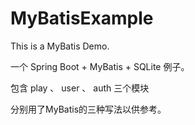 # MyBatisExample
This is a MyBatis Demo.

一个 Spring Boot + MyBatis + SQLite 例子。

包含 play 、 user 、 auth 三个模块

分别用了MyBatis的三种写法以供参考。
